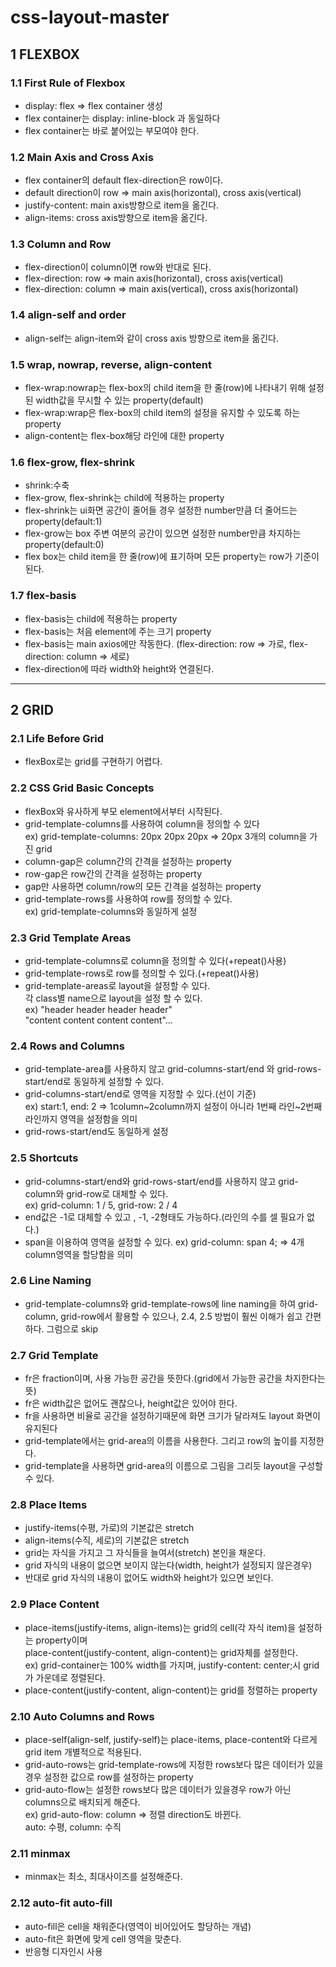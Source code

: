 # css-layout-master

## 1 FLEXBOX

### 1.1 First Rule of Flexbox

- display: flex => flex container 생성
- flex container는 display: inline-block 과 동일하다
- flex container는 바로 붙어있는 부모여야 한다.

### 1.2 Main Axis and Cross Axis

- flex container의 default flex-direction은 row이다.
- default direction이 row => main axis(horizontal), cross axis(vertical)
- justify-content: main axis방향으로 item을 옮긴다.
- align-items: cross axis방향으로 item을 옮긴다.

### 1.3 Column and Row

- flex-direction이 column이면 row와 반대로 된다.
- flex-direction: row => main axis(horizontal), cross axis(vertical)
- flex-direction: column => main axis(vertical), cross axis(horizontal)

### 1.4 align-self and order

- align-self는 align-item와 같이 cross axis 방향으로 item을 옮긴다.

### 1.5 wrap, nowrap, reverse, align-content

- flex-wrap:nowrap는 flex-box의 child item을 한 줄(row)에 나타내기 위해 설정된 width값을 무시할 수 있는 property(default)
- flex-wrap:wrap은 flex-box의 child item의 설정을 유지할 수 있도록 하는 property
- align-content는 flex-box해당 라인에 대한 property

### 1.6 flex-grow, flex-shrink

- shrink:수축
- flex-grow, flex-shrink는 child에 적용하는 property
- flex-shrink는 ui화면 공간이 줄어들 경우 설정한 number만큼 더 줄어드는 property(default:1)
- flex-grow는 box 주변 여분의 공간이 있으면 설정한 number만큼 차지하는 property(default:0)
- flex box는 child item을 한 줄(row)에 표기하며 모든 property는 row가 기준이 된다.

### 1.7 flex-basis

- flex-basis는 child에 적용하는 property
- flex-basis는 처음 element에 주는 크기 property
- flex-basis는 main axios에만 작동한다. (flex-direction: row => 가로, flex-direction: column => 세로)
- flex-direction에 따라 width와 height와 연결된다.

---

## 2 GRID

### 2.1 Life Before Grid

- flexBox로는 grid를 구현하기 어렵다.

### 2.2 CSS Grid Basic Concepts

- flexBox와 유사하게 부모 element에서부터 시작된다.
- grid-template-columns를 사용하여 column을 정의할 수 있다\
  ex) grid-template-columns: 20px 20px 20px => 20px 3개의 column을 가진 grid
- column-gap은 column간의 간격을 설정하는 property
- row-gap은 row간의 간격을 설정하는 property
- gap만 사용하면 column/row의 모든 간격을 설정하는 property
- grid-template-rows를 사용하여 row를 정의할 수 있다.\
  ex) grid-template-columns와 동일하게 설정

### 2.3 Grid Template Areas

- grid-template-columns로 column을 정의할 수 있다(+repeat()사용)
- grid-template-rows로 row를 정의할 수 있다.(+repeat()사용)
- grid-template-areas로 layout을 설정할 수 있다.\
  각 class별 name으로 layout을 설정 할 수 있다.\
  ex) "header header header header"\
   "content content content content"...

### 2.4 Rows and Columns

- grid-template-area를 사용하지 않고 grid-columns-start/end 와 grid-rows-start/end로 동일하게 설정할 수 있다.
- grid-columns-start/end로 영역을 지정할 수 있다.(선이 기준)\
  ex) start:1, end: 2 => 1column~2column까지 설정이 아니라 1번째 라인~2번째 라인까지 영역을 설정함을 의미
- grid-rows-start/end도 동일하게 설정

### 2.5 Shortcuts

- grid-columns-start/end와 grid-rows-start/end를 사용하지 않고 grid-column와 grid-row로 대체할 수 있다.\
  ex) grid-column: 1 / 5, grid-row: 2 / 4
- end값은 -1로 대체할 수 있고 , -1, -2형태도 가능하다.(라인의 수를 셀 필요가 없다.)
- span을 이용하여 영역을 설정할 수 있다.
  ex) grid-column: span 4; => 4개 column영역을 할당함을 의미

### 2.6 Line Naming

- grid-template-columns와 grid-template-rows에 line naming을 하여 grid-column, grid-row에서 활용할 수 있으나, 2.4, 2.5 방법이 훨씬 이해가 쉽고 간편하다. 그럼으로 skip

### 2.7 Grid Template

- fr은 fraction이며, 사용 가능한 공간을 뜻한다.(grid에서 가능한 공간을 차지한다는 뜻)
- fr은 width값은 없어도 괜찮으나, height값은 있어야 한다.
- fr을 사용하면 비율로 공간을 설정하기때문에 화면 크기가 달라져도 layout 화면이 유지된다
- grid-template에서는 grid-area의 이름을 사용한다. 그리고 row의 높이를 지정한다.
- grid-template을 사용하면 grid-area의 이름으로 그림을 그리듯 layout을 구성할 수 있다.

### 2.8 Place Items

- justify-items(수평, 가로)의 기본값은 stretch
- align-items(수직, 세로)의 기본값은 stretch
- grid는 자식을 가지고 그 자식들을 늘여서(stretch) 본인을 채운다.
- grid 자식의 내용이 없으면 보이지 않는다(width, height가 설정되지 않은경우)
- 반대로 grid 자식의 내용이 없어도 width와 height가 있으면 보인다.

### 2.9 Place Content

- place-items(justify-items, align-items)는 grid의 cell(각 자식 item)을 설정하는 property이며\
  place-content(justify-content, align-content)는 grid자체를 설정한다.\
  ex) grid-container는 100% width를 가지며, justify-content: center;시 grid가 가운데로 정렬된다.
- place-content(justify-content, align-content)는 grid를 정렬하는 property

### 2.10 Auto Columns and Rows

- place-self(align-self, justify-self)는 place-items, place-content와 다르게 grid item 개별적으로 적용된다.
- grid-auto-rows는 grid-template-rows에 지정한 rows보다 많은 데이터가 있을경우 설정한 값으로 row를 설정하는 property
- grid-auto-flow는 설정한 rows보다 많은 데이터가 있을경우 row가 아닌 columns으로 배치되게 해준다.\
  ex) grid-auto-flow: column => 정렬 direction도 바뀐다.\
  auto: 수평, column: 수직

### 2.11 minmax

- minmax는 최소, 최대사이즈를 설정해준다.

### 2.12 auto-fit auto-fill

- auto-fill은 cell을 채워준다(영역이 비어있어도 할당하는 개념)
- auto-fit은 화면에 맞게 cell 영역을 맞춘다.
- 반응형 디자인시 사용
